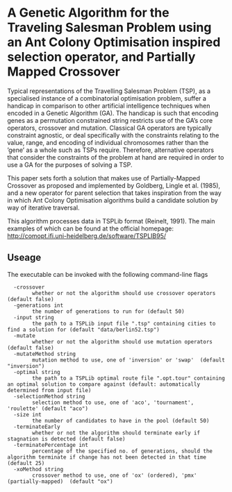 # A Genetic Algorithm for the Traveling Salesman Problem using an Ant Colony Optimisation inspired selection operator, and Partially Mapped Crossover

Typical representations of the Travelling Salesman Problem (TSP), as a specialised
instance of a combinatorial optimisation problem, suffer a handicap in comparison
to other artificial intelligence techniques when encoded in a Genetic Algorithm
(GA). The handicap is such that encoding genes as a permutation constrained
string restricts use of the GA’s core operators, crossover and mutation. Classical GA
operators are typically constraint agnostic, or deal specifically with the constraints
relating to the value, range, and encoding of individual chromosomes rather than
the ’gene’ as a whole such as TSPs require. Therefore, alternative operators that
consider the constraints of the problem at hand are required in order to use a GA for
the purposes of solving a TSP.

This paper sets forth a solution that makes use of Partially-Mapped Crossover as
proposed and implemented by Goldberg, Lingle et al. (1985), and a new operator
for parent selection that takes inspiration from the way in which Ant Colony
Optimisation algorithms build a candidate solution by way of iterative traversal.

This algorithm processes data in TSPLib format (Reinelt, 1991). The main examples of which can be found at the official homepage:
http://comopt.ifi.uni-heidelberg.de/software/TSPLIB95/

## Useage
The executable can be invoked with the following command-line flags
```
  -crossover
        whether or not the algorithm should use crossover operators (default false)
  -generations int
        the number of generations to run for (default 50)
  -input string
        the path to a TSPLib input file ".tsp" containing cities to find a solution for (default "data/berlin52.tsp")
  -mutate
        whether or not the algorithm should use mutation operators (default false)
  -mutateMethod string
        mutation method to use, one of 'inversion' or 'swap'  (default "inversion")
  -optimal string
        the path to a TSPLib optimal route file ".opt.tour" containing an optimal solution to compare against (default: automatically determined from input file)
  -selectionMethod string
        selection method to use, one of 'aco', 'tournament', 'roulette' (default "aco")
  -size int
        the number of candidates to have in the pool (default 50)
  -terminateEarly
        whether or not the algorithm should terminate early if stagnation is detected (default false)
  -terminatePercentage int
        percentage of the specified no. of generations, should the algorithm terminate if change has not been detected in that time (default 25)
  -xoMethod string
        crossover method to use, one of 'ox' (ordered), 'pmx' (partially-mapped)  (default "ox")
```
